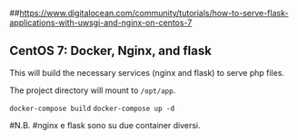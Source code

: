 ##https://www.digitalocean.com/community/tutorials/how-to-serve-flask-applications-with-uwsgi-and-nginx-on-centos-7

## CentOS 7: Docker, Nginx, and flask

This will build the necessary services (nginx and flask) to serve php files.

The project directory will mount to ```/opt/app```.

```docker-compose build```
```docker-compose up -d```

#N.B.
#nginx e flask sono su due container diversi.
